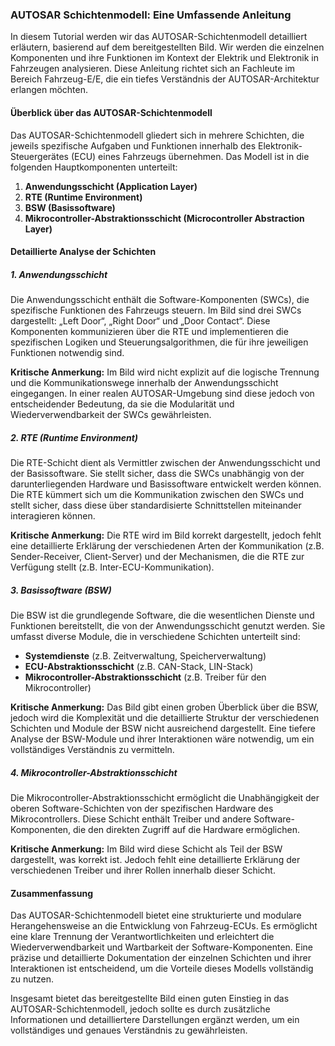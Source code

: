 ### AUTOSAR Schichtenmodell: Eine Umfassende Anleitung

In diesem Tutorial werden wir das AUTOSAR-Schichtenmodell detailliert erläutern, basierend auf dem bereitgestellten Bild. Wir werden die einzelnen Komponenten und ihre Funktionen im Kontext der Elektrik und Elektronik in Fahrzeugen analysieren. Diese Anleitung richtet sich an Fachleute im Bereich Fahrzeug-E/E, die ein tiefes Verständnis der AUTOSAR-Architektur erlangen möchten.

#### Überblick über das AUTOSAR-Schichtenmodell

Das AUTOSAR-Schichtenmodell gliedert sich in mehrere Schichten, die jeweils spezifische Aufgaben und Funktionen innerhalb des Elektronik-Steuergerätes (ECU) eines Fahrzeugs übernehmen. Das Modell ist in die folgenden Hauptkomponenten unterteilt:

1. **Anwendungsschicht (Application Layer)**
2. **RTE (Runtime Environment)**
3. **BSW (Basissoftware)**
4. **Mikrocontroller-Abstraktionsschicht (Microcontroller Abstraction Layer)**

#### Detaillierte Analyse der Schichten

##### 1. Anwendungsschicht

Die Anwendungsschicht enthält die Software-Komponenten (SWCs), die spezifische Funktionen des Fahrzeugs steuern. Im Bild sind drei SWCs dargestellt: „Left Door“, „Right Door“ und „Door Contact“. Diese Komponenten kommunizieren über die RTE und implementieren die spezifischen Logiken und Steuerungsalgorithmen, die für ihre jeweiligen Funktionen notwendig sind.

**Kritische Anmerkung:**
Im Bild wird nicht explizit auf die logische Trennung und die Kommunikationswege innerhalb der Anwendungsschicht eingegangen. In einer realen AUTOSAR-Umgebung sind diese jedoch von entscheidender Bedeutung, da sie die Modularität und Wiederverwendbarkeit der SWCs gewährleisten.

##### 2. RTE (Runtime Environment)

Die RTE-Schicht dient als Vermittler zwischen der Anwendungsschicht und der Basissoftware. Sie stellt sicher, dass die SWCs unabhängig von der darunterliegenden Hardware und Basissoftware entwickelt werden können. Die RTE kümmert sich um die Kommunikation zwischen den SWCs und stellt sicher, dass diese über standardisierte Schnittstellen miteinander interagieren können.

**Kritische Anmerkung:**
Die RTE wird im Bild korrekt dargestellt, jedoch fehlt eine detaillierte Erklärung der verschiedenen Arten der Kommunikation (z.B. Sender-Receiver, Client-Server) und der Mechanismen, die die RTE zur Verfügung stellt (z.B. Inter-ECU-Kommunikation).

##### 3. Basissoftware (BSW)

Die BSW ist die grundlegende Software, die die wesentlichen Dienste und Funktionen bereitstellt, die von der Anwendungsschicht genutzt werden. Sie umfasst diverse Module, die in verschiedene Schichten unterteilt sind:

- **Systemdienste** (z.B. Zeitverwaltung, Speicherverwaltung)
- **ECU-Abstraktionsschicht** (z.B. CAN-Stack, LIN-Stack)
- **Mikrocontroller-Abstraktionsschicht** (z.B. Treiber für den Mikrocontroller)

**Kritische Anmerkung:**
Das Bild gibt einen groben Überblick über die BSW, jedoch wird die Komplexität und die detaillierte Struktur der verschiedenen Schichten und Module der BSW nicht ausreichend dargestellt. Eine tiefere Analyse der BSW-Module und ihrer Interaktionen wäre notwendig, um ein vollständiges Verständnis zu vermitteln.

##### 4. Mikrocontroller-Abstraktionsschicht

Die Mikrocontroller-Abstraktionsschicht ermöglicht die Unabhängigkeit der oberen Software-Schichten von der spezifischen Hardware des Mikrocontrollers. Diese Schicht enthält Treiber und andere Software-Komponenten, die den direkten Zugriff auf die Hardware ermöglichen.

**Kritische Anmerkung:**
Im Bild wird diese Schicht als Teil der BSW dargestellt, was korrekt ist. Jedoch fehlt eine detaillierte Erklärung der verschiedenen Treiber und ihrer Rollen innerhalb dieser Schicht.

#### Zusammenfassung

Das AUTOSAR-Schichtenmodell bietet eine strukturierte und modulare Herangehensweise an die Entwicklung von Fahrzeug-ECUs. Es ermöglicht eine klare Trennung der Verantwortlichkeiten und erleichtert die Wiederverwendbarkeit und Wartbarkeit der Software-Komponenten. Eine präzise und detaillierte Dokumentation der einzelnen Schichten und ihrer Interaktionen ist entscheidend, um die Vorteile dieses Modells vollständig zu nutzen.

Insgesamt bietet das bereitgestellte Bild einen guten Einstieg in das AUTOSAR-Schichtenmodell, jedoch sollte es durch zusätzliche Informationen und detailliertere Darstellungen ergänzt werden, um ein vollständiges und genaues Verständnis zu gewährleisten.
